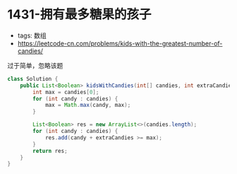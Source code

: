 # 1431-拥有最多糖果的孩子

- tags: 数组
- https://leetcode-cn.com/problems/kids-with-the-greatest-number-of-candies/

过于简单，忽略该题

```java
class Solution {
    public List<Boolean> kidsWithCandies(int[] candies, int extraCandies) {
        int max = candies[0];
        for (int candy : candies) {
            max = Math.max(candy, max);
        }

        List<Boolean> res = new ArrayList<>(candies.length);
        for (int candy : candies) {
            res.add(candy + extraCandies >= max);
        }
        return res;
    }
}
```